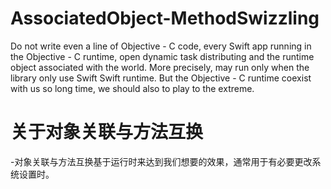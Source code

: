 # AssociatedObject-MethodSwizzling
Do not write even a line of Objective - C code, every Swift app running in the Objective - C runtime, open dynamic task distributing and the runtime object associated with the world. More precisely, may run only when the library only use Swift Swift runtime. But the Objective - C runtime coexist with us so long time, we should also to play to the extreme.

# 关于对象关联与方法互换
-对象关联与方法互换基于运行时来达到我们想要的效果，通常用于有必要更改系统设置时。
